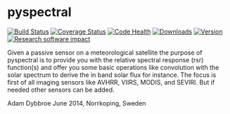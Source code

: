 pyspectral
==========

[![Build Status](https://travis-ci.org/pytroll/pyspectral.png?branch=pre-master)](https://travis-ci.org/pytroll/pyspectral)
[![Coverage Status](https://coveralls.io/repos/adybbroe/pyspectral/badge.png?branch=develop)](https://coveralls.io/r/adybbroe/pyspectral?branch=develop)
[![Code Health](https://landscape.io/github/pytroll/pyspectral/pre-master/landscape.png)](https://landscape.io/github/pytroll/pyspectral/pre-master)
[![Downloads](https://pypip.in/d/pyspectral/badge.png)](https://crate.io/package/pyspectral)
[![Version](https://pypip.in/v/pyspectral/badge.png)](https://crate.io/package/pyspectral)
[![Research software impact](http://depsy.org/api/package/pypi/pyspectral/badge.svg)](http://depsy.org/package/python/pyspectral)


Given a passive sensor on a meteorological satellite the purpose of pyspectral
is to provide you with the relative spectral response (rsr) function(s) and
offer you some basic operations like convolution with the solar spectrum
to derive the in band solar flux for instance. The focus is first of all
imaging sensors like AVHRR, VIIRS, MODIS, and SEVIRI. But if needed other
sensors can be added.


Adam Dybbroe
June 2014, Norrkoping, Sweden



